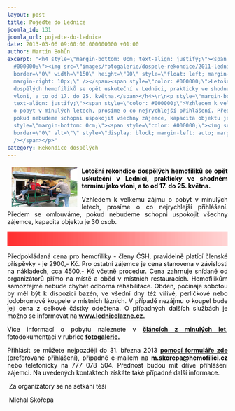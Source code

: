 ```yaml
---
layout: post
title: Pojeďte do Lednice
joomla_id: 131
joomla_url: pojedte-do-lednice
date: 2013-03-06 09:00:00.000000000 +01:00
author: Martin Bohůn
excerpt: "<h4 style=\"margin-bottom: 0cm; text-align: justify;\"><span style=\"color:
  #000000;\"><img src=\"images/fotogalerie/dospele-rekondice/2011-lednice/475.jpg\"
  border=\"0\" width=\"150\" height=\"90\" style=\"float: left; margin-left: 10px;
  margin-right: 10px;\" /></span><span style=\"color: #000000;\">Letošní rekondice
  dospělých hemofiliků se opět uskuteční v Lednici, prakticky ve shodném termínu jako
  vloni, a to od 17. do 25. května.</span></h4>\r\n<p style=\"margin-bottom: 0cm;
  text-align: justify;\"><span style=\"color: #000000;\">Vzhledem k velkému zájmu
  o pobyt v minulých letech, prosíme o co nejrychlejší přihlášení. Předem se omlouváme,
  pokud nebudeme schopni uspokojit všechny zájemce, kapacita objektu je 30 osob.</span></p>\r\n<p
  style=\"margin-bottom: 0cm;\"><span style=\"color: #000000;\"><img src=\"images/banners/banner_lednice.gif\"
  border=\"0\" alt=\"\" style=\"display: block; margin-left: auto; margin-right: auto;\"
  /></span></p>"
category: Rekondice dospělých
---
```

<h4 style="margin-bottom: 0cm; text-align: justify;"><span style="color: #000000;"><img src="images/fotogalerie/dospele-rekondice/2011-lednice/475.jpg" border="0" width="150" height="90" style="float: left; margin-left: 10px; margin-right: 10px;" /></span><span style="color: #000000;">Letošní rekondice dospělých hemofiliků se opět uskuteční v Lednici, prakticky ve shodném termínu jako vloni, a to od 17. do 25. května.</span></h4>

<p style="margin-bottom: 0cm; text-align: justify;"><span style="color: #000000;">Vzhledem k velkému zájmu o pobyt v minulých letech, prosíme o co nejrychlejší přihlášení. Předem se omlouváme, pokud nebudeme schopni uspokojit všechny zájemce, kapacita objektu je 30 osob.</span></p>

<p style="margin-bottom: 0cm;"><span style="color: #000000;"><img src="images/banners/banner_lednice.gif" border="0" alt="" style="display: block; margin-left: auto; margin-right: auto;" /></span></p>



<p style="margin-bottom: 0cm; text-align: justify;"><span style="color: #000000;">Předpokládaná cena pro hemofiliky - členy ČSH, pravidelně platící členské příspěvky - je 2900,- Kč. Pro ostatní zájemce je cena stanovena v závislosti na nákladech, cca 4500,- Kč včetně procedur. Cena zahrnuje snídaně od organizátorů přímo na místě a oběd v místních restauracích. Hemofilikům samozřejmě nebude chybět odborná rehabilitace. Obden, počínaje sobotou by měl být k dispozici bazén, ve všední dny též vířivé, perličkové nebo jodobromové koupele v místních lázních. V případě nezájmu o koupel bude její cena z celkové částky odečtena. O případných dalších službách je možno se informovat na</span> <strong><a href="http://www.lednicelazne.cz/" target="_blank" title="Lednice lázně">www.lednicelazne.cz.</a></strong></p>

<p style="margin-bottom: 0cm; text-align: justify;"><span style="color: #000000;">Více informací o pobytu naleznete v</span> <strong><a href="index.php/cs/akce-seznam/13-akce2" target="_blank" title="Články rekondice dospělých">článcích z minulých let</a></strong>,<span style="color: #000000;"> fotodokumentaci v rubrice</span> <strong><a href="index.php/cs/fotogalerie/rekondice-dospelych" target="_blank" title="Fotogalerie rekondice dospělých">fotogalerie.</a></strong></p>

<p style="margin-bottom: 0cm; text-align: justify;"><span style="color: #000000;">Přihlásit se můžete nejpozději do 31. března 2013</span> <strong><a href="index.php/cs/?option=com_chronoforms&amp;chronoform=PrihlaskaLednice-2013" target="_blank" title="Přihláška Lednice 2013">pomocí formuláře zde</a></strong> <span style="color: #000000;">(preferované přihlášení), případně e-mailem na <strong>m.skorepa@hemofilici.cz</strong> nebo telefonicky na 777 078 504. Přednost budou mít dříve přihlášení zájemci. Na uvedených kontaktech získáte také případné další informace.</span></p>

<p style="margin-bottom: 0cm; text-align: justify;"><span style="color: #000000;"> Za organizátory se na setkání těší</span></p>

<p style="margin-bottom: 0cm; text-align: justify;"><span style="color: #000000;"> Michal Skořepa</span></p>
